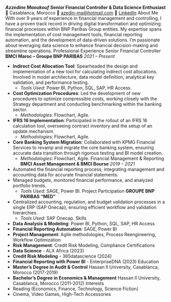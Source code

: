 ***Azzedine Maoukouf***
**Senior Financial Controller & Data Science Enthusiast**
📍 Casablanca, Morocco
📧 [azedin-ma@hotmail.com](mailto:azedin-ma@hotmail.com)
🔗 [LinkedIn](https://www.linkedin.com/in/azzedine-maoukouf)
About Me
With over 9 years of experience in financial management and controlling, I have a proven track record in driving digital transformation and optimizing financial processes within BNP Paribas Group entities. My expertise spans the implementation of cost management tools, financial reporting automation, and the development of data-driven solutions. I’m passionate about leveraging data science to enhance financial decision-making and streamline operations.
Professional Experience
Senior Financial Controller
**BMCI Maroc – Groupe BNP PARIBAS**
*2021 – Present*
- **Indirect Cost Allocation Tool**: Spearheaded the design and implementation of a new tool for calculating indirect cost allocations. Involved in model architecture, data model definition, analytical key validation, and performance testing.
  - *Tools Used*: Power BI, Python, SQL, SAP, HR Access.
- **Cost Optimization Procedures**: Led the development of new procedures to optimize compressible costs, working closely with the Strategy department and conducting benchmarking within the banking sector.
  - *Methodologies*: Flowchart, Agile.
- **IFRS 16 Implementation**: Participated in the rollout of an IFRS 16 calculation tool, overseeing contract inventory and the setup of an update mechanism.
  - *Methodologies*: Flowchart, Agile.
- **Core Banking System Migration**: Collaborated with KPMG Financial Services to revamp and migrate the core banking system, ensuring accurate data transition through rigorous testing and BI model creation.
  - *Methodologies*: Flowchart, Agile.
Financial Management & Reporting
**BMCI Asset Management & BMCI Bourse**
*2019 – 2021*
- Automated the financial reporting process, integrating management and accounting data for accurate financial statements.
- Managed budgets, monitored financial performance, and analyzed portfolio trends.
  - *Tools Used*: SAGE, Power BI.
Project Participation
**GROUPE BNP PARIBAS “MED”**
- Centralized accounting, regulation, and budget validation processes in a single ERP (SAP Onecap), ensuring efficient workflow and validation hierarchies.
  - *Tools Used*: SAP Onecap.
Skills
- **Data Analysis & Modeling**: Power BI, Python, SQL, SAP, HR Access
- **Financial Reporting Automation**: SAGE, Power BI
- **Project Management**: Agile methodologies, Process Reengineering, Workflow Optimization
- **Risk Management**: Credit Risk Modeling, Compliance
Certifications
- **Data Science** - ALX Africa (2023)
- **Credit Risk Modeling** - 365datascience (2024)
- **Financial Reporting with Power BI** - EnterpriseDNA (2023)
Education
- **Master’s Degree in Audit & Control**
  Hassan II University, Casablanca, Morocco (2017-2019)
- **Bachelor’s Degree in Economics & Management**
  Hassan II University, Casablanca, Morocco (2011-2012)
Interests
- Reading (Economics, Finance, Technology, Science Fiction)
- Cinema, Video Games, High-Tech Accessories
